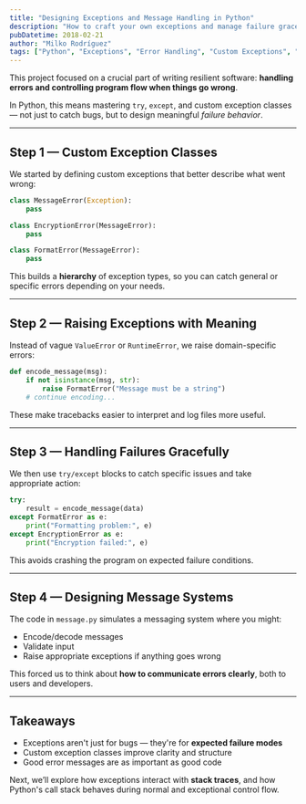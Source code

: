 ```yaml
---
title: "Designing Exceptions and Message Handling in Python"
description: "How to craft your own exceptions and manage failure gracefully using Python's exception system."
pubDatetime: 2018-02-21
author: "Milko Rodríguez"
tags: ["Python", "Exceptions", "Error Handling", "Custom Exceptions", "Learning"]
---
```


This project focused on a crucial part of writing resilient software: **handling errors and controlling program flow when things go wrong**.

In Python, this means mastering `try`, `except`, and custom exception classes — not just to catch bugs, but to design meaningful *failure behavior*.

---

## Step 1 — Custom Exception Classes

We started by defining custom exceptions that better describe what went wrong:

```python
class MessageError(Exception):
    pass

class EncryptionError(MessageError):
    pass

class FormatError(MessageError):
    pass
```

This builds a **hierarchy** of exception types, so you can catch general or specific errors depending on your needs.

---

## Step 2 — Raising Exceptions with Meaning

Instead of vague `ValueError` or `RuntimeError`, we raise domain-specific errors:

```python
def encode_message(msg):
    if not isinstance(msg, str):
        raise FormatError("Message must be a string")
    # continue encoding...
```

These make tracebacks easier to interpret and log files more useful.

---

## Step 3 — Handling Failures Gracefully

We then use `try/except` blocks to catch specific issues and take appropriate action:

```python
try:
    result = encode_message(data)
except FormatError as e:
    print("Formatting problem:", e)
except EncryptionError as e:
    print("Encryption failed:", e)
```

This avoids crashing the program on expected failure conditions.

---

## Step 4 — Designing Message Systems

The code in `message.py` simulates a messaging system where you might:

- Encode/decode messages
- Validate input
- Raise appropriate exceptions if anything goes wrong

This forced us to think about **how to communicate errors clearly**, both to users and developers.

---

## Takeaways

- Exceptions aren't just for bugs — they're for **expected failure modes**
- Custom exception classes improve clarity and structure
- Good error messages are as important as good code

Next, we’ll explore how exceptions interact with **stack traces**, and how Python's call stack behaves during normal and exceptional control flow.

